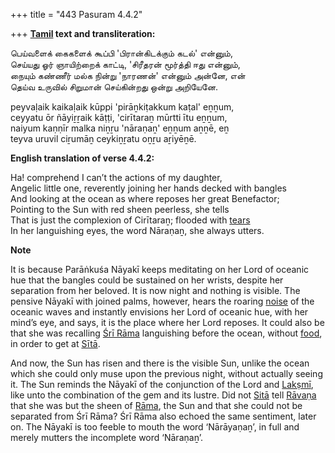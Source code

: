 +++
title = "443 Pasuram 4.4.2"

+++
**[Tamil](/definition/tamil#history "show Tamil definitions") text and transliteration:**

பெய்வளைக் கைகளைக் கூப்பி 'பிரான்கிடக்கும் கடல்' என்னும்,  
செய்யது ஓர் ஞாயிற்றைக் காட்டி, 'சிரீதரன் மூர்த்தி ஈது என்னும்,  
நையும் கண்ணீர் மல்க நின்று 'நாரணன்' என்னும் அன்னே, என்  
தெய்வ உருவில் சிறுமான் செய்கின்றது ஒன்று அறியேனே.

peyvaḷaik kaikaḷaik kūppi 'pirāṉkiṭakkum kaṭal' eṉṉum,  
ceyyatu ōr ñāyiṟṟaik kāṭṭi, 'cirītaraṉ mūrtti ītu eṉṉum,  
naiyum kaṇṇīr malka niṉṟu 'nāraṇaṉ' eṉṉum aṉṉē, eṉ  
teyva uruvil ciṟumāṉ ceykiṉṟatu oṉṟu aṟiyēṉē.

**English translation of verse 4.4.2:**

Ha! comprehend I can’t the actions of my daughter,  
Angelic little one, reverently joining her hands decked with bangles  
And looking at the ocean as where reposes her great Benefactor;  
Pointing to the Sun with red sheen peerless, she tells  
That is just the complexion of Cirītaraṉ; flooded with [tears](/definition/tear#history "show tears definitions")  
In her languishing eyes, the word Nāraṇaṉ, she always utters.

**Note**

It is because Parāṅkuśa Nāyakī keeps meditating on her Lord of oceanic hue that the bangles could be sustained on her wrists, despite her separation from her beloved. It is now night and nothing is visible. The pensive Nāyakī with joined palms, however, hears the roaring [noise](/definition/noise#history "show noise definitions") of the oceanic waves and instantly envisions her Lord of oceanic hue, with her mind’s eye, and says, it is the place where her Lord reposes. It could also be that she was recalling [Śrī Rāma](/definition/shrirama#history "show Śrī Rāma definitions") languishing before the ocean, without [food](/definition/food#history "show food definitions"), in order to get at [Sītā](/definition/sita#vaishnavism "show Sītā definitions").

And now, the Sun has risen and there is the visible Sun, unlike the ocean which she could only muse upon the previous night, without actually seeing it. The Sun reminds the Nāyakī of the conjunction of the Lord and [Lakṣmī](/definition/lakshmi#vaishnavism "show Lakṣmī definitions"), like unto the combination of the gem and its lustre. Did not [Sitā](/definition/sita#vaishnavism "show Sitā definitions") tell [Rāvaṇa](/definition/ravana#vaishnavism "show Rāvaṇa definitions") that she was but the sheen of [Rāma](/definition/rama#vaishnavism "show Rāma definitions"), the Sun and that she could not be separated from Śrī Rāma? Śrī Rāma also echoed the same sentiment, later on. The Nāyakī is too feeble to mouth the word ‘Nārāyaṇaṉ’, in full and merely mutters the incomplete word ‘Nāraṇaṉ’.


